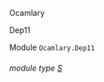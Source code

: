 Ocamlary

Dep11

Module `Ocamlary.Dep11`

<a id="module-type-S"></a>

###### module type [S](Ocamlary.Dep11.module-type-S.md)